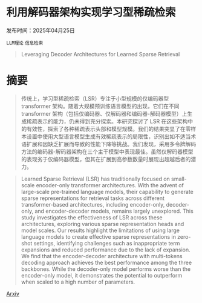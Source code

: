 # 利用解码器架构实现学习型稀疏检索

发布时间：2025年04月25日

`LLM理论` `信息检索`

> Leveraging Decoder Architectures for Learned Sparse Retrieval

# 摘要

> 传统上，学习型稀疏检索（LSR）专注于小型规模的仅编码器型 transformer 架构。随着大规模预训练语言模型的出现，它们在不同 transformer 架构（包括仅编码器、仅解码器和编码器-解码器模型）上生成稀疏表示的能力，仍未得到充分探索。本研究探讨了 LSR 在这些架构中的有效性，探索了各种稀疏表示头部和模型规模。我们的结果突显了在零样本设置中使用大型语言模型生成有效稀疏表示的局限性，识别出如不适当术语扩展和因缺乏扩展而导致的性能下降等挑战。我们发现，采用多令牌解码方法的编码器-解码器架构在三个主干模型中表现最佳。虽然仅解码器模型的表现劣于仅编码器模型，但其在扩展到高参数数量时展现出超越后者的潜力。

> Learned Sparse Retrieval (LSR) has traditionally focused on small-scale encoder-only transformer architectures. With the advent of large-scale pre-trained language models, their capability to generate sparse representations for retrieval tasks across different transformer-based architectures, including encoder-only, decoder-only, and encoder-decoder models, remains largely unexplored. This study investigates the effectiveness of LSR across these architectures, exploring various sparse representation heads and model scales. Our results highlight the limitations of using large language models to create effective sparse representations in zero-shot settings, identifying challenges such as inappropriate term expansions and reduced performance due to the lack of expansion. We find that the encoder-decoder architecture with multi-tokens decoding approach achieves the best performance among the three backbones. While the decoder-only model performs worse than the encoder-only model, it demonstrates the potential to outperform when scaled to a high number of parameters.

[Arxiv](https://arxiv.org/abs/2504.18151)